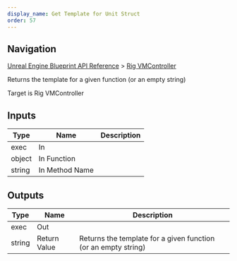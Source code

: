 ```yaml
---
display_name: Get Template for Unit Struct
order: 57
---
```

## Navigation

[Unreal Engine Blueprint API Reference](https://dev.epicgames.com/documentation/en-us/unreal-engine/BlueprintAPI) > [Rig VMController](https://dev.epicgames.com/documentation/en-us/unreal-engine/BlueprintAPI/RigVMController)

Returns the template for a given function (or an empty string)

Target is Rig VMController

## Inputs

| Type | Name | Description |
| --- | --- | --- |
| exec | In |  |
| object | In Function |  |
| string | In Method Name |  |

## Outputs

| Type | Name | Description |
| --- | --- | --- |
| exec | Out |  |
| string | Return Value | Returns the template for a given function (or an empty string) |
